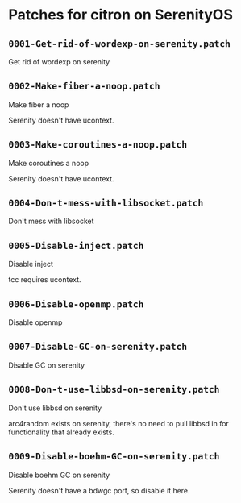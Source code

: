 # Patches for citron on SerenityOS

## `0001-Get-rid-of-wordexp-on-serenity.patch`

Get rid of wordexp on serenity


## `0002-Make-fiber-a-noop.patch`

Make fiber a noop

Serenity doesn't have ucontext.

## `0003-Make-coroutines-a-noop.patch`

Make coroutines a noop

Serenity doesn't have ucontext.

## `0004-Don-t-mess-with-libsocket.patch`

Don't mess with libsocket


## `0005-Disable-inject.patch`

Disable inject

tcc requires ucontext.

## `0006-Disable-openmp.patch`

Disable openmp


## `0007-Disable-GC-on-serenity.patch`

Disable GC on serenity


## `0008-Don-t-use-libbsd-on-serenity.patch`

Don't use libbsd on serenity

arc4random exists on serenity, there's no need to pull libbsd in for
functionality that already exists.

## `0009-Disable-boehm-GC-on-serenity.patch`

Disable boehm GC on serenity

Serenity doesn't have a bdwgc port, so disable it here.

